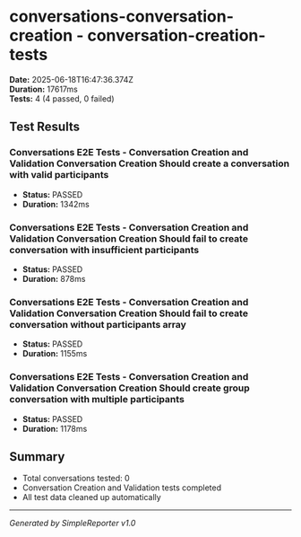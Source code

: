 # conversations-conversation-creation - conversation-creation-tests

**Date:** 2025-06-18T16:47:36.374Z  
**Duration:** 17617ms  
**Tests:** 4 (4 passed, 0 failed)

## Test Results


### Conversations E2E Tests - Conversation Creation and Validation Conversation Creation Should create a conversation with valid participants
- **Status:** PASSED
- **Duration:** 1342ms



### Conversations E2E Tests - Conversation Creation and Validation Conversation Creation Should fail to create conversation with insufficient participants
- **Status:** PASSED
- **Duration:** 878ms



### Conversations E2E Tests - Conversation Creation and Validation Conversation Creation Should fail to create conversation without participants array
- **Status:** PASSED
- **Duration:** 1155ms



### Conversations E2E Tests - Conversation Creation and Validation Conversation Creation Should create group conversation with multiple participants
- **Status:** PASSED
- **Duration:** 1178ms



## Summary

- Total conversations tested: 0
- Conversation Creation and Validation tests completed
- All test data cleaned up automatically

---
*Generated by SimpleReporter v1.0*
